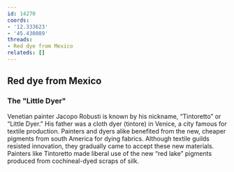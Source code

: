 ```yaml
---
id: 14270
coords:
- '12.333623'
- '45.430089'
threads:
- Red dye from Mexico
relateds: []
---
```


## Red dye from Mexico

### The "Little Dyer"

Venetian painter Jacopo Robusti is known by his nickname, “Tintoretto” or “Little Dyer.” His father was a cloth dyer (tintore) in Venice, a city famous for textile production. Painters and dyers alike benefited from the new, cheaper pigments from south America for dying fabrics. Although textile guilds resisted innovation, they gradually came to accept these new materials. Painters like Tintoretto made liberal use of the new “red lake” pigments produced from cochineal-dyed scraps of silk.
